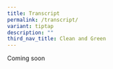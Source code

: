 ```yaml
---
title: Transcript
permalink: /transcript/
variant: tiptap
description: ""
third_nav_title: Clean and Green
---
```

<p>Coming soon</p>
